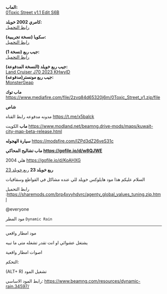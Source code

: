 **الماب:**  
[0Toxic Street v1.1 Edit S6B](https://www.mediafire.com/file/01hxc74s29uhkhb/0Toxic_Street_v1_1_edit_S6B.zip/file)  

**كامري 2002 خويلد:**  
[رابط التحميل](https://modsfire.com/1r1k5tQv0HAECd7)  

**سكويا (نسخة تجريبية):**  
[رابط التحميل](https://modsfire.com/mgWhU2pFt3Bfm5i)  

**جيب ربع (نسخة 1):**  
[رابط التحميل](https://modsfire.com/YfhEN8Whfdq64Nm)  

**جيب ربع خويلد (النسخة المدفوعة):**  
[Land Cruiser J70 2023 KHwylD](https://sharemods.com/p5288k2dgc9j/Land_Cruiser_j70_2023_KHwylD.zip.html)  
**جيب ربع مونستر(مدفوعه):**  
[MonsterGeap](https://www.dropbox.com/scl/fi/b6rosv4tp47sulz37xp8y/monster_j70.zip?rlkey=glx5eplulfkcms11x6lms9tg6&st=ukffnyxy&dl=1)

**ماب توك**
https://www.mediafire.com/file/2zvq84d65320j6m/0Toxic_Street_v1.zip/file

**شاص**


مدونه مدفوعه رابط القناه https://t.me/x5balck


**ماب** الكويت
https://www.modland.net/beamng.drive-mods/maps/kuwait-city-map-beta-release.html


**سيارة الهجوله**
https://modsfire.com/IZPd3dZ26veS31c


**ماب تشاليح المحاكي**
**https://gofile.io/d/w8QJWE**


هلي 2004
https://gofile.io/d/KoAHXG



**ربع خويلد 23**
[ربع خويلد 23](https://www.dropbox.com/scl/fi/pz8myd1miwj6ni3wec6qa/Land_Cruiser_j70_70Y_KHwyl.zip?rlkey=ema5fazes9pdo76bjlts447vd&st=j70uxmh5&dl=1)



السلام عليكم هذا مود هايلوكس خويلد 
للي عنده مشاكل في القواطع  وسقافيات

رابط التحميل :https://sharemods.com/brp4xvyhdvrc/agenty_global_values_tuning.zip.html


@everyone

مود المطر
`Dynamic Rain` 
***
مود امطار واقعي

يشتغل عشوائي او انت تقدر تشغله متى ما تبيه

اصوات امطار واقعية

التحكم:

(ALT+ R) تشغيل المود


رابط المود الاساسي: https://www.beamng.com/resources/dynamic-rain.34597/ 
